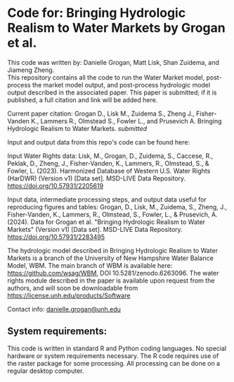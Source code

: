 # Code for: Bringing Hydrologic Realism to Water Markets by Grogan et al.

This code was written by: Danielle Grogan, Matt Lisk, Shan Zuidema, and Jiameng Zheng.  
This repository contains all the code to run the Water Market model, post-process the market model output, and post-process hydrologic model output described in the associated paper. This paper is submitted; if it is published, a full citation and link will be added here.

Current paper citation:
Grogan D., Lisk M., Zuidema S., Zheng J., Fisher-Vanden K., Lammers R., Olmstead S., Fowler L., and Prusevich A. Bringing Hydrologic Realism to Water Markets. _submitted_

Input and output data from this repo's code can be found here:

Input Water Rights data: Lisk, M., Grogan, D., Zuidema, S., Caccese, R., Peklak, D., Zheng, J., Fisher-Vanden, K., Lammers, R., Olmstead, S., & Fowler, L. (2023). Harmonized Database of Western U.S. Water Rights (HarDWR) (Version v1) [Data set]. MSD-LIVE Data Repository. https://doi.org/10.57931/2205619

Input data, intermediate processing steps, and output data useful for reproducing figures and tables: Grogan, D., Lisk, M., Zuidema, S., Zheng, J., Fisher-Vanden, K., Lammers, R., Olmstead, S., Fowler, L., & Prusevich, A. (2024). Data for Grogan et al. "Bringing Hydrologic Realism to Water Markets" (Version v1) [Data set]. MSD-LIVE Data Repository. https://doi.org/10.57931/2283495

The hydrologic model described in Bringing Hydrologic Realism to Water Markets is a branch of the University of New Hampshire Water Balance Model, WBM. The main branch of WBM is available here: https://github.com/wsag/WBM, DOI 10.5281/zenodo.6263096. The water rights module described in the paper is available upon request from the authors, and will soon be downloadable from https://license.unh.edu/products/Software 

Contact info: danielle.grogan@unh.edu

## System requirements:
This code is written in standard R and Python coding languages. No special hardware or system requirements necessary. The R code requires use of the raster package for some processing. All processing can be done on a regular desktop computer.  
